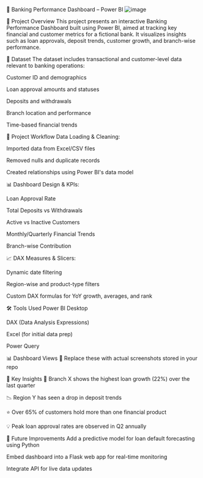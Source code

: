 🏦 Banking Performance Dashboard – Power BI
![image](https://github.com/user-attachments/assets/36b98f42-1f4f-4924-bcfd-7d19e17f3df1)


📌 Project Overview
This project presents an interactive Banking Performance Dashboard built using Power BI, aimed at tracking key financial and customer metrics for a fictional bank. It visualizes insights such as loan approvals, deposit trends, customer growth, and branch-wise performance.

📂 Dataset
The dataset includes transactional and customer-level data relevant to banking operations:

Customer ID and demographics

Loan approval amounts and statuses

Deposits and withdrawals

Branch location and performance

Time-based financial trends

🔄 Project Workflow
Data Loading & Cleaning:

Imported data from Excel/CSV files

Removed nulls and duplicate records

Created relationships using Power BI's data model

📊 Dashboard Design & KPIs:

Loan Approval Rate

Total Deposits vs Withdrawals

Active vs Inactive Customers

Monthly/Quarterly Financial Trends

Branch-wise Contribution

📈 DAX Measures & Slicers:

Dynamic date filtering

Region-wise and product-type filters

Custom DAX formulas for YoY growth, averages, and rank

🛠 Tools Used
Power BI Desktop

DAX (Data Analysis Expressions)

Excel (for initial data prep)

Power Query

📊 Dashboard Views
📸 Replace these with actual screenshots stored in your repo




🚀 Key Insights
🔼 Branch X shows the highest loan growth (22%) over the last quarter

📉 Region Y has seen a drop in deposit trends

⭐️ Over 65% of customers hold more than one financial product

💡 Peak loan approval rates are observed in Q2 annually

🧭 Future Improvements
Add a predictive model for loan default forecasting using Python

Embed dashboard into a Flask web app for real-time monitoring

Integrate API for live data updates

